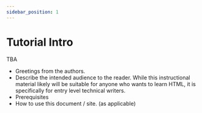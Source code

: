 ```yaml
---
sidebar_position: 1
---
```


# Tutorial Intro

TBA

- Greetings from the authors.
- Describe the intended audience to the reader. While this instructional material likely will be suitable for anyone who wants to learn HTML, it is specifically for entry level technical writers.
- Prerequisites
- How to use this document / site. (as applicable)
